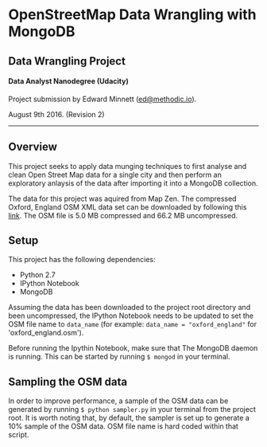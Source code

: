 # OpenStreetMap Data Wrangling with MongoDB
## Data Wrangling Project
#### Data Analyst Nanodegree (Udacity)
Project submission by Edward Minnett (ed@methodic.io).

August 9th 2016. (Revision 2)

----------

## Overview

This project seeks to apply data munging techniques to first analyse and clean Open Street Map data for a single city and then perform an exploratory anlaysis of the data after importing it into a MongoDB collection.

The data for this project was aquired from Map Zen. The compressed Oxford, England OSM XML data set can be downloaded by following this [link](https://s3.amazonaws.com/metro-extracts.mapzen.com/oxford_england.osm.bz2). The OSM file is 5.0 MB compressed and 66.2 MB uncompressed.

## Setup

This project has the following dependencies:

- Python 2.7
- IPython Notebook
- MongoDB

Assuming the data has been downloaded to the project root directory and been uncompressed, the IPython Notebook needs to be updated to set the OSM file name to `data_name` (for example: `data_name = "oxford_england"` for 'oxford\_england.osm').

Before running the Ipythin Notebook, make sure that The MongoDB daemon is running. This can be started by running `$ mongod` in your terminal.

## Sampling the OSM data

In order to improve performance, a sample of the OSM data can be generated by running `$ python sampler.py` in your terminal from the project root. It is worth noting that, by default, the sampler is set up to generate a 10% sample of the OSM data. OSM file name is hard coded within that script.
